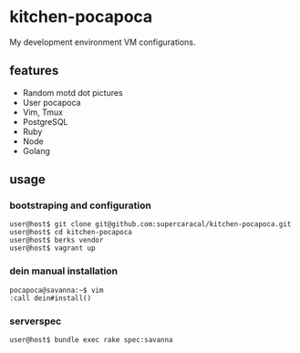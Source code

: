 # kitchen-pocapoca
My development environment VM configurations.

## features

* Random motd dot pictures
* User pocapoca
* Vim, Tmux
* PostgreSQL
* Ruby
* Node
* Golang

## usage

### bootstraping and configuration

    user@host$ git clone git@github.com:supercaracal/kitchen-pocapoca.git
    user@host$ cd kitchen-pocapoca
    user@host$ berks vendor
    user@host$ vagrant up

### dein manual installation

    pocapoca@savanna:~$ vim
    :call dein#install()

### serverspec

    user@host$ bundle exec rake spec:savanna
